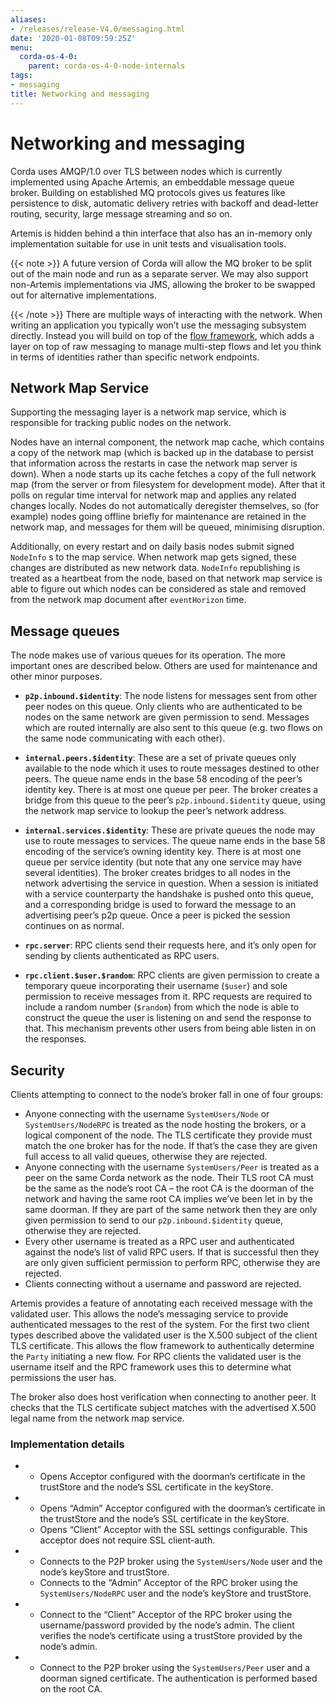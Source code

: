 ```yaml
---
aliases:
- /releases/release-V4.0/messaging.html
date: '2020-01-08T09:59:25Z'
menu:
  corda-os-4-0:
    parent: corda-os-4-0-node-internals
tags:
- messaging
title: Networking and messaging
---
```



# Networking and messaging

Corda uses AMQP/1.0 over TLS between nodes which is currently implemented using Apache Artemis, an embeddable message
queue broker. Building on established MQ protocols gives us features like persistence to disk, automatic delivery
retries with backoff and dead-letter routing, security, large message streaming and so on.

Artemis is hidden behind a thin interface that also has an in-memory only implementation suitable for use in
unit tests and visualisation tools.

{{< note >}}
A future version of Corda will allow the MQ broker to be split out of the main node and run as a
separate server. We may also support non-Artemis implementations via JMS, allowing the broker to be swapped
out for alternative implementations.

{{< /note >}}
There are multiple ways of interacting with the network. When writing an application you typically won’t use the
messaging subsystem directly. Instead you will build on top of the [flow framework](flow-state-machines.md),
which adds a layer on top of raw messaging to manage multi-step flows and let you think in terms of identities
rather than specific network endpoints.



## Network Map Service

Supporting the messaging layer is a network map service, which is responsible for tracking public nodes on the network.

Nodes have an internal component, the network map cache, which contains a copy of the network map (which is backed up in the database
to persist that information across the restarts in case the network map server is down). When a node starts up its cache
fetches a copy of the full network map (from the server or from filesystem for development mode). After that it polls on
regular time interval for network map and applies any related changes locally.
Nodes do not automatically deregister themselves, so (for example) nodes going offline briefly for maintenance are retained
in the network map, and messages for them will be queued, minimising disruption.

Additionally, on every restart and on daily basis nodes submit signed `NodeInfo` s to the map service. When network map gets
signed, these changes are distributed as new network data. `NodeInfo` republishing is treated as a heartbeat from the node,
based on that network map service is able to figure out which nodes can be considered as stale and removed from the network
map document after `eventHorizon` time.


## Message queues

The node makes use of various queues for its operation. The more important ones are described below. Others are used
for maintenance and other minor purposes.


* **`p2p.inbound.$identity`**: 
The node listens for messages sent from other peer nodes on this queue. Only clients who are authenticated to be
nodes on the same network are given permission to send. Messages which are routed internally are also sent to this
queue (e.g. two flows on the same node communicating with each other).


* **`internal.peers.$identity`**: 
These are a set of private queues only available to the node which it uses to route messages destined to other peers.
The queue name ends in the base 58 encoding of the peer’s identity key. There is at most one queue per peer. The broker
creates a bridge from this queue to the peer’s `p2p.inbound.$identity` queue, using the network map service to lookup the
peer’s network address.


* **`internal.services.$identity`**: 
These are private queues the node may use to route messages to services. The queue name ends in the base 58 encoding
of the service’s owning identity key. There is at most one queue per service identity (but note that any one service
may have several identities). The broker creates bridges to all nodes in the network advertising the service in
question. When a session is initiated with a service counterparty the handshake is pushed onto this queue, and a
corresponding bridge is used to forward the message to an advertising peer’s p2p queue. Once a peer is picked the
session continues on as normal.


* **`rpc.server`**: 
RPC clients send their requests here, and it’s only open for sending by clients authenticated as RPC users.


* **`rpc.client.$user.$random`**: 
RPC clients are given permission to create a temporary queue incorporating their username (`$user`) and sole
permission to receive messages from it. RPC requests are required to include a random number (`$random`) from
which the node is able to construct the queue the user is listening on and send the response to that. This mechanism
prevents other users from being able listen in on the responses.




## Security

Clients attempting to connect to the node’s broker fall in one of four groups:


* Anyone connecting with the username `SystemUsers/Node` or `SystemUsers/NodeRPC` is treated as the node hosting the brokers, or a logical
component of the node. The TLS certificate they provide must match the one broker has for the node. If that’s the case
they are given full access to all valid queues, otherwise they are rejected.
* Anyone connecting with the username `SystemUsers/Peer` is treated as a peer on the same Corda network as the node. Their
TLS root CA must be the same as the node’s root CA – the root CA is the doorman of the network and having the same root CA
implies we’ve been let in by the same doorman. If they are part of the same network then they are only given permission
to send to our `p2p.inbound.$identity` queue, otherwise they are rejected.
* Every other username is treated as a RPC user and authenticated against the node’s list of valid RPC users. If that
is successful then they are only given sufficient permission to perform RPC, otherwise they are rejected.
* Clients connecting without a username and password are rejected.

Artemis provides a feature of annotating each received message with the validated user. This allows the node’s messaging
service to provide authenticated messages to the rest of the system. For the first two client types described above the
validated user is the X.500 subject of the client TLS certificate. This allows the flow framework to authentically determine
the `Party` initiating a new flow. For RPC clients the validated user is the username itself and the RPC framework uses
this to determine what permissions the user has.

The broker also does host verification when connecting to another peer. It checks that the TLS certificate subject matches
with the advertised X.500 legal name from the network map service.


### Implementation details


* 
    * Opens Acceptor configured with the doorman’s certificate in the trustStore and the node’s SSL certificate in the keyStore.


* 
    * Opens “Admin” Acceptor configured with the doorman’s certificate in the trustStore and the node’s SSL certificate in the keyStore.
    * Opens “Client” Acceptor with the SSL settings configurable. This acceptor does not require SSL client-auth.


* 
    * Connects to the P2P broker using the `SystemUsers/Node` user and the node’s keyStore and trustStore.
    * Connects to the “Admin” Acceptor of the RPC broker using the `SystemUsers/NodeRPC` user and the node’s keyStore and trustStore.


* 
    * Connect to the “Client” Acceptor of the RPC broker using the username/password provided by the node’s admin. The client verifies the node’s certificate using a trustStore provided by the node’s admin.


* 
    * Connect to the P2P broker using the `SystemUsers/Peer` user and a doorman signed certificate. The authentication is performed based on the root CA.



